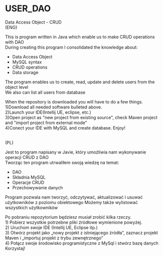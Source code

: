 # USER_DAO
Data Access Object - CRUD </br>
(ENG) </br>
<p> This is program written in Java which enable us to make CRUD operations with DAO</br>
During creating this program I consolidated the knowledge about: 
<ul> 
<li>Data Access Object</li> 
<li>MySQL syntax</li>
<li>CRUD operations</li> 
<li>Data storage</li>
</ul>
The program enables us to create, read, update and delete users from the object level</br> 
We also can list all users from database</br>
<p>When the repository is downloaded you will have to do a few things.</br>
1)Download all needed software bulleted above. </br>
2)Launch your IDE(Intellij UE, eclipse, etc.) </br>
3)Open project as "new project from existing source", check Maven project and "import project from external mode"</br>
4)Conect your IDE with MySQL and create database.
Enjoy!</p> 
</br>
(PL) </br>
<p> 
Jest to program napisany w Javie, który umożliwia nam wykonywanie operacji CRUD z DAO</br>
Tworząc ten program utrwaliłem swoją wiedzę na temat:
<ul> 
<li>DAO</li> 
<li>Składnia MySQL</li>
<li>Operacje CRUD</li> 
<li>Przechowywanie danych</li> 
</ul>
Program pozwala nam tworzyć, odczytywać, aktualizować i usuwać użytkowników z poziomu obiektowego<//br>
Możemy także wylistować wszystkich użytkowników</br>
<p>Po pobraniu repozytorium będziesz musiał zrobić kilka rzeczy.</br>
1) Pobierz wszystkie potrzebne pliki źródłowe wymienione powyżej. </br>
2) Uruchom swoje IDE (Intellij UE, Eclipse itp.) </br>
3) Otwórz projekt jako „nowy projekt z istniejącego źródła”, zaznacz projekt Maven i „importuj projekt z trybu zewnętrznego”</br>
4) Połącz swoje środowisko programistyczne z MySql i stwórz bazę danych
Korzystaj!</p>
